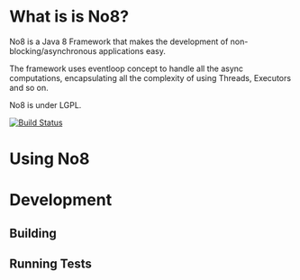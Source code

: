 # What is is No8?

No8 is a Java 8 Framework that makes the development of non-blocking/asynchronous applications easy.

The framework uses eventloop concept to handle all the async computations, encapsulating all the complexity of using Threads, Executors and so on.


No8 is under LGPL.

[![Build Status](https://travis-ci.org/DaniloQueiroz/no8.svg)](https://travis-ci.org/DaniloQueiroz/no8)

# Using No8

# Development

## Building

## Running Tests

